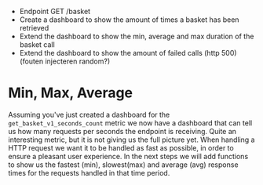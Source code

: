 - Endpoint GET /basket
- Create a dashboard to show the amount of times a basket has been retrieved
- Extend the dashboard to show the min, average and max duration of the basket call
- Extend the dashboard to show the amount of failed calls (http 500) (fouten injecteren random?)

# Min, Max, Average

Assuming you've just created a dashboard for the `get_basket_v1_seconds_count` metric we now have a dashboard that can tell us how many requests per seconds the endpoint is receiving. Quite an interesting metric, but it is not giving us the full picture yet. When handling a HTTP request we want it to be handled as fast as possible, in order to ensure a pleasant user experience. In the next steps we will add functions to show us the fastest (min), slowest(max) and average (avg) response times for the requests handled in that time period.